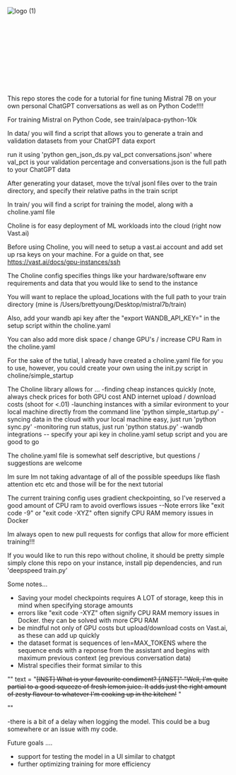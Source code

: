 
![logo (1)](https://github.com/bdytx5/mistral7B_finetune/assets/32812705/68970552-a843-49e7-9572-bb81956b8293)<svg xmlns="http://www.w3.org/2000/svg" xmlns:xlink="http://www.w3.org/1999/xlink" width="652.728" height="215.885" xmlns:v="https://vecta.io/nano">


This repo stores the code for a tutorial for fine tuning Mistral 7B on your own personal ChatGPT conversations as well as on Python Code!!!!

For training Mistral on Python Code, see train/alpaca-python-10k



In data/ you will find a script that allows you to generate a train and validation datasets from your ChatGPT data export

run it using 'python gen_json_ds.py val_pct conversations.json' where val_pct is your validation percentage and conversations.json 
is the full path to your ChatGPT data 

After generating your dataset, move the tr/val jsonl files over to the train directory, and specify their relative paths in the train script 

In train/ you will find a script for training the model, along with a choline.yaml file 

Choline is for easy deployment of ML workloads into the cloud (right now Vast.ai)

Before using Choline, you will need to setup a vast.ai account and add set up rsa keys on your machine. 
For a guide on that, see https://vast.ai/docs/gpu-instances/ssh

The Choline config specifies things like your hardware/software env requirements and data that you would like to send to the instance

You will want to replace the upload_locations  with the full path to your train directory (mine is /Users/brettyoung/Desktop/mistral7b/train)

Also, add your wandb api key after the "export WANDB_API_KEY=" in the setup script within the choline.yaml

You can also add more disk space / change GPU's / increase CPU Ram in the choline.yaml 

For the sake of the tutial, I already have created a choline.yaml file for you to use, however, you could 
create your own using the init.py script in choline/simple_startup 

The Choline library allows for ...
-finding cheap instances quickly (note, always check prices for both GPU cost AND internet upload / download costs (shoot for <.01)
-launching instances with a similar evironment to your local machine directly from the command line 'python simple_startup.py'
-syncing data in the cloud with your local machine easy, just run 'python sync.py'
-monitoring run status, just run 'python status.py' 
-wandb integrations -- specify your api key in choline.yaml setup script and you are good to go 


The choline.yaml file is somewhat self descriptive, but questions / suggestions are welcome 


Im sure Im not taking advantage of all of the possible speedups like flash attention etc etc and those will be for the next tutorial 

The current training config uses gradient checkpointing, so I've reserved a good amount of CPU ram to avoid overflows issues 
--Note errors like "exit code -9" or "exit code -XYZ" often signify CPU RAM memory issues in Docker

Im always open to new pull requests for configs that allow for more efficient training!!! 




If you would like to run this repo without choline, it should be pretty simple 
simply clone this repo on your instance, install pip dependencies, and run 'deepspeed train.py' 




Some notes... 
- Saving your model checkpoints requires A LOT of storage, keep this in mind when specifying storage amounts 
- errors like "exit code -XYZ" often signify CPU RAM memory issues in Docker. they can be solved with more CPU RAM 
- be mindful not only of GPU costs but upload/download costs on Vast.ai, as these can add up quickly 
- the dataset format is sequences of len=MAX_TOKENS where the sequence ends with a reponse from the assistant and begins 
  with maximum previous context (eg previous conversation data)
- Mistral specifies their format similar to this 

""
text = "<s>[INST] What is your favourite condiment? [/INST]"
"Well, I'm quite partial to a good squeeze of fresh lemon juice. It adds just the right amount of zesty flavour to whatever I'm cooking up in the kitchen!</s> "

"" 

-there is a bit of a delay when logging the model. This could be a bug somewhere or an issue with my code. 




Future goals .... 
- support for testing the model in a UI similar to chatgpt 
- further optimizing training for more efficiency 
